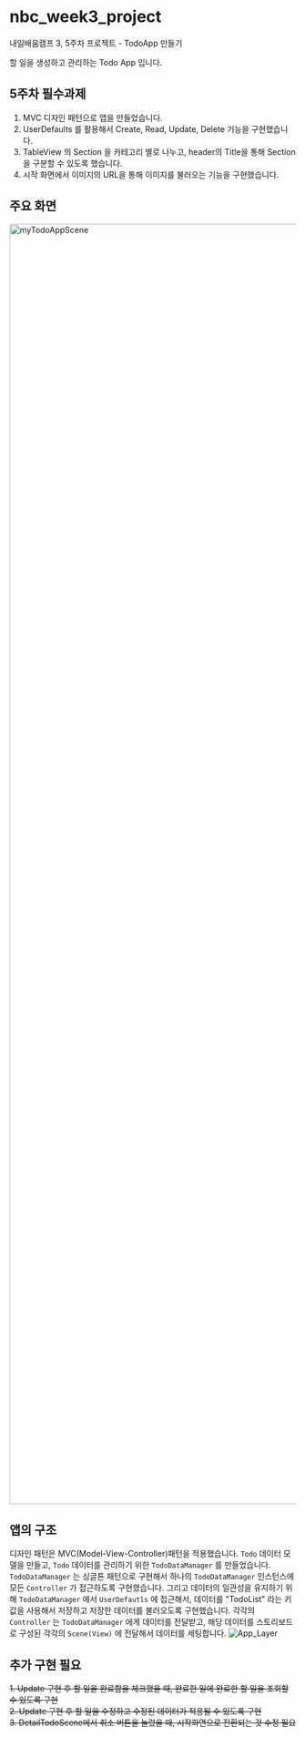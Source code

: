 # nbc_week3_project
내일배움캠프 3, 5주차 프로젝트 - TodoApp 만들기

할 일을 생성하고 관리하는 Todo App 입니다.

## 5주차 필수과제

1. MVC 디자인 패턴으로 앱을 만들었습니다.
2. UserDefaults 를 활용해서 Create, Read, Update, Delete 기능을 구현했습니다.
3. TableView 의 Section 을 카테고리 별로 나누고, header의 Title을 통해 Section을 구분할 수 있도록 했습니다.
4. 시작 화면에서 이미지의 URL을 통해 이미지를 불러오는 기능을 구현했습니다.

## 주요 화면
<img width="2249" alt="myTodoAppScene" src="https://github.com/playhong16/nbc_week3_project/assets/119715960/f972c6e1-390b-4f5b-861b-998fd428dde8">

## 앱의 구조
디자인 패턴은 MVC(Model-View-Controller)패턴을 적용했습니다.
`Todo` 데이터 모델을 만들고, `Todo` 데이터를 관리하기 위한 `TodoDataManager` 를 만들었습니다. `TodoDataManager` 는 싱글톤 패턴으로 구현해서 하나의 `TodoDataManager` 인스턴스에 모든 `Controller` 가 접근하도록 구현했습니다.
그리고 데이터의 일관성을 유지하기 위해 `TodoDataManager` 에서 `UserDefautls` 에 접근해서, 데이터를 "TodoList" 라는 키값을 사용해서 저장하고 저장한 데이터를 불러오도록 구현했습니다.
각각의 `Controller` 는 `TodoDataManager` 에게 데이터를 전달받고, 해당 데이터를 스토리보드로 구성된 각각의 `Scene(View)` 에 전달해서 데이터를 세팅합니다.
![App_Layer](https://github.com/playhong16/nbc_week3_project/assets/119715960/4f472ef4-0207-4c1f-a263-65c59460ea9e)

## 추가 구현 필요
~~1. Update 구현 후 할 일을 완료함을 체크했을 때, 완료한 일에 완료한 할 일을 조회할 수 있도록 구현~~ <br/>
  ~~2. Update 구현 후 할 일을 수정하고 수정된 데이터가 적용될 수 있도록 구현~~ <br/>
  ~~3. DetailTodoScene에서 취소 버튼을 눌렀을 때, 시작화면으로 전환되는 것 수정 필요~~
